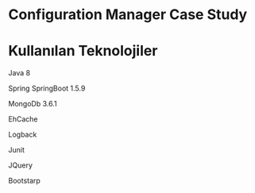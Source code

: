 # Configuration Manager Case Study

# Kullanılan Teknolojiler

Java 8

Spring SpringBoot 1.5.9

MongoDb 3.6.1

EhCache

Logback

Junit

JQuery

Bootstarp






